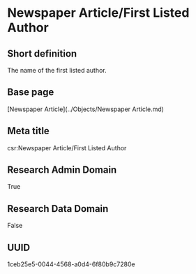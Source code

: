 # Newspaper Article/First Listed Author
## Short definition
The name of the first listed author.
## Base page
[Newspaper Article](../Objects/Newspaper Article.md)
## Meta title
csr:Newspaper Article/First Listed Author
## Research Admin Domain
True
## Research Data Domain
False
## UUID
1ceb25e5-0044-4568-a0d4-6f80b9c7280e
